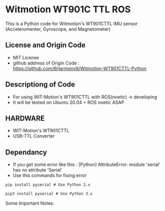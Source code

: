 # Witmotion WT901C TTL ROS
This is a Python code for Witmotion's WT901CTTL IMU sensor (Acceleromenter, Gyroscope, and Magnetometer)

## License and Origin Code
* MIT License
* github address of Origin Code : https://github.com/6Harmony9/Witmotion-WT901CTTL-Python

## Descriptiong of Code
* For using WIT-Motion's WT901CTTL with ROS(noetic) -> developing
* It will be tested on Ubuntu 20.04 + ROS noetic ASAP

## HARDWARE
* WIT-Motion's WT901CTTL
* USB-TTL Converter

## Dependancy
* If you get some error like this : [Python] AttributeError: module 'serial' has no attribute 'Serial'
* Use this commands for fixing error

```
pip install pyserial # Use Python 2.x

pip3 install pyserial # Use Python 3.x
```

Some Important Notes:
